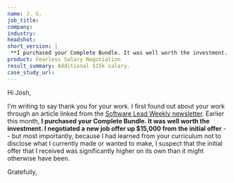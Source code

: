 ```yaml
---
name: J. G.
job_title: 
company: 
industry: 
headshot: 
short_version: |
 **I purchased your Complete Bundle. It was well worth the investment. I negotiated a new job offer up $15,000 from the initial offer.**
product: Fearless Salary Negotiation
result_summary: Additional $15k salary.
case_study_url: 
---
```


Hi Josh,

I'm writing to say thank you for your work. I first found out about your work through an article linked from the [Software Lead Weekly newsletter](https://softwareleadweekly.com/). Earlier this month, **I purchased your Complete Bundle. It was well worth the investment. I negotiated a new job offer up $15,000 from the initial offer** -- but most importantly, because I had learned from your curriculum not to disclose what I currently made or wanted to make, I suspect that the initial offer that I received was significantly higher on its own than it might otherwise have been.

Gratefully,